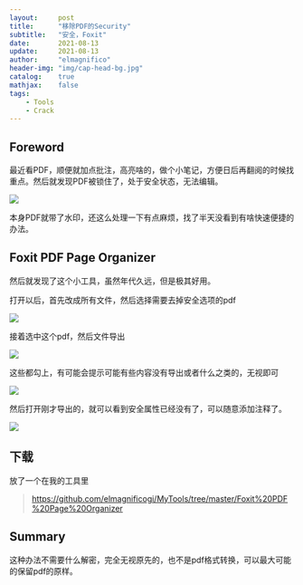 ```yaml
---
layout:     post
title:      "移除PDF的Security"
subtitle:   "安全，Foxit"
date:       2021-08-13
update:     2021-08-13
author:     "elmagnifico"
header-img: "img/cap-head-bg.jpg"
catalog:    true
mathjax:    false
tags:
    - Tools
    - Crack
---
```


## Foreword

最近看PDF，顺便就加点批注，高亮啥的，做个小笔记，方便日后再翻阅的时候找重点。然后就发现PDF被锁住了，处于安全状态，无法编辑。

![](http://img.elmagnifico.tech:9514/static/upload/elmagnifico/v6Uy2YTOzXNQb5D.png)

本身PDF就带了水印，还这么处理一下有点麻烦，找了半天没看到有啥快速便捷的办法。



## Foxit PDF Page Organizer

然后就发现了这个小工具，虽然年代久远，但是极其好用。

打开以后，首先改成所有文件，然后选择需要去掉安全选项的pdf

![](http://img.elmagnifico.tech:9514/static/upload/elmagnifico/Ghtui1MOzARWkVf.png)

接着选中这个pdf，然后文件导出

![](http://img.elmagnifico.tech:9514/static/upload/elmagnifico/xGRIpNQdnauoqOF.png)

这些都勾上，有可能会提示可能有些内容没有导出或者什么之类的，无视即可

![](http://img.elmagnifico.tech:9514/static/upload/elmagnifico/3USzEMdt1lgrD28.png)

然后打开刚才导出的，就可以看到安全属性已经没有了，可以随意添加注释了。

![](http://img.elmagnifico.tech:9514/static/upload/elmagnifico/TxGQMucE5vpaXnI.png)



## 下载

放了一个在我的工具里

>https://github.com/elmagnificogi/MyTools/tree/master/Foxit%20PDF%20Page%20Organizer



## Summary

这种办法不需要什么解密，完全无视原先的，也不是pdf格式转换，可以最大可能的保留pdf的原样。
